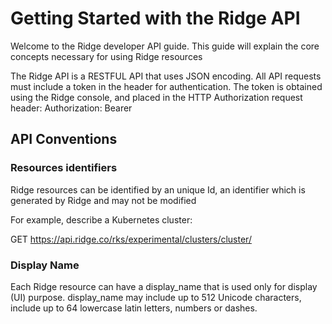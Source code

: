 # Getting Started with the Ridge API

Welcome to the Ridge developer API guide.  This guide will explain the core concepts necessary for using Ridge resources


The Ridge API is a RESTFUL API that uses JSON encoding. All API requests must include a token in the header for authentication. The token is obtained using the Ridge console, and placed in the HTTP Authorization request header:
Authorization: Bearer <Token>


## API Conventions
### Resources identifiers
Ridge resources can be identified by an unique Id, an identifier which is generated by Ridge and may not be modified

For example, describe a Kubernetes cluster:

GET  https://api.ridge.co/rks/experimental/clusters/cluster/<CLUSTER ID>

### Display Name
Each Ridge resource can have a display_name that is used only for display (UI) purpose.
display_name may include up to 512 Unicode characters, include up to 64 lowercase latin letters, numbers or dashes.
